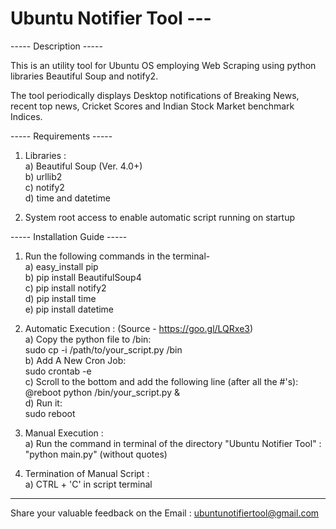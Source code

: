 # Ubuntu Notifier Tool ---

----- Description -----

This is an utility tool for Ubuntu OS employing Web Scraping using python libraries Beautiful Soup and notify2.

The tool periodically displays Desktop notifications of Breaking News, recent top news, Cricket Scores and Indian Stock Market benchmark Indices.


----- Requirements -----

1. Libraries : <br/>
  a) Beautiful Soup (Ver. 4.0+) <br/>
  b) urllib2 <br/>
  c) notify2 <br/>
  d) time and datetime <br/> 

2. System root access to enable automatic script running on startup


----- Installation Guide -----

1. Run the following commands in the terminal- <br/>
    a) easy_install pip  <br/>
    b) pip install BeautifulSoup4 <br/>
    c) pip install notify2 <br/>
    d) pip install time <br/>
    e) pip install datetime <br/>
    
2. Automatic Execution :  (Source - https://goo.gl/LQRxe3) <br/> 
    a) Copy the python file to /bin: <br/>
          sudo cp -i /path/to/your_script.py /bin <br/>
    b) Add A New Cron Job: <br/>
          sudo crontab -e <br/>
    c) Scroll to the bottom and add the following line (after all the #'s): <br/>
          @reboot python /bin/your_script.py & <br/>
    d) Run it: <br/>
          sudo reboot <br/>

3. Manual Execution : <br/>
  a) Run the command in terminal of the directory "Ubuntu Notifier Tool" : "python main.py" (without quotes) <br/>
  
4. Termination of Manual Script :  <br/>
  a) CTRL + 'C' in script terminal <br/>

------------------------------------------------------------------------------------------------------------------------

Share your valuable feedback on the Email : ubuntunotifiertool@gmail.com
